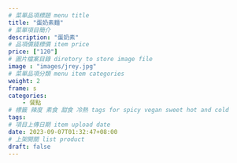 ```yaml
---
# 菜單品項標題 menu title 
title: "蛋奶素麵"
# 菜單項目簡介 
description: "蛋奶素"
# 品項價錢標價 item price 
price: ["120"]
# 圖片檔案目錄 diretory to store image file
image : "images/jrey.jpg"
# 菜單品項分類 menu item categories 
weight: 2
frame: s
categories: 
    - 餐點
# 標籤 辣度 素食 甜食 冷熱 tags for spicy vegan sweet hot and cold 
tags: 
# 項目上傳日期 item upload date 
date: 2023-09-07T01:32:47+08:00
# 上架開關 list product 
draft: false
---
```

